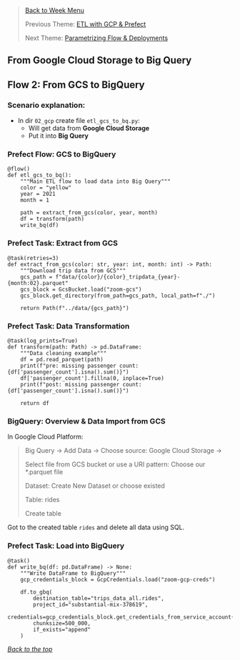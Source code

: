 >[Back to Week Menu](README.md)
>
>Previous Theme: [ETL with GCP & Prefect](etl_gcp_prefect.md)
>
>Next Theme: [Parametrizing Flow & Deployments](param_flow_deploy.md)

## From Google Cloud Storage to Big Query

## Flow 2: From GCS to BigQuery

### Scenario explanation:
- In dir `02_gcp` create file `etl_gcs_to_bq.py`:
  - Will get data from **Google Cloud Storage**
  - Put it into **Big Query**


### Prefect Flow: GCS to BigQuery
```
@flow()
def etl_gcs_to_bq():
    """Main ETL flow to load data into Big Query"""
    color = "yellow"
    year = 2021
    month = 1

    path = extract_from_gcs(color, year, month)
    df = transform(path)
    write_bq(df)
```

### Prefect Task: Extract from GCS
```
@task(retries=3)
def extract_from_gcs(color: str, year: int, month: int) -> Path:
    """Download trip data from GCS"""
    gcs_path = f"data/{color}/{color}_tripdata_{year}-{month:02}.parquet"
    gcs_block = GcsBucket.load("zoom-gcs")
    gcs_block.get_directory(from_path=gcs_path, local_path=f"./")

    return Path(f"../data/{gcs_path}")
```

### Prefect Task: Data Transformation
```
@task(log_prints=True)
def transform(path: Path) -> pd.DataFrame:
    """Data cleaning example"""
    df = pd.read_parquet(path)
    print(f"pre: missing passenger count: {df['passenger_count'].isna().sum()}")
    df['passenger_count'].fillna(0, inplace=True)
    print(f"post: missing passenger count: {df['passenger_count'].isna().sum()}")

    return df
```

### BigQuery: Overview & Data Import from GCS
In Google Cloud Platform:
> Big Query -> Add Data -> Choose source: Google Cloud Storage ->
> 
> Select file from GCS bucket or use a URI pattern: Choose our *.parquet file
> 
> Dataset: Create New Dataset or choose existed
> 
> Table: rides
> 
> Create table

Got to the created table `rides` and delete all data using SQL. 


### Prefect Task: Load into BigQuery
```
@task()
def write_bq(df: pd.DataFrame) -> None:
    """Write DataFrame to BigQuery"""
    gcp_credentials_block = GcpCredentials.load("zoom-gcp-creds")

    df.to_gbq(
        destination_table="trips_data_all.rides",
        project_id="substantial-mix-378619",
        credentials=gcp_credentials_block.get_credentials_from_service_account(),
        chunksize=500_000,
        if_exists="append"
    )
```

_[Back to the top](#from-google-cloud-storage-to-big-query)_
